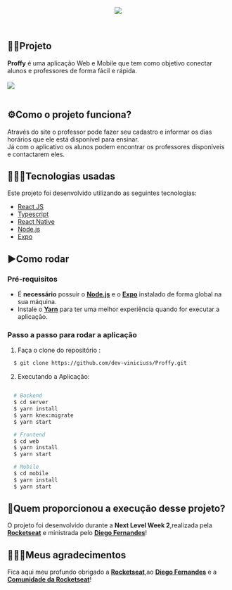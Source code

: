 


<p align="center">
  <img src="https://github.com/dev-viniciuss/Proffy/blob/master/LogoProffy.png">
</p>

</br>


## 👨‍🏫Projeto
**Proffy** é uma aplicação Web e Mobile que tem como objetivo conectar alunos e professores de forma fácil e rápida.
<br />
<br />
<img src="https://github.com/dev-viniciuss/Proffy/blob/master/proffy.png">
<br />
<br />

## ⚙️Como o projeto funciona?
Através do site o professor pode fazer seu cadastro e informar os dias horários que ele está disponível para ensinar.<br>
Já com o aplicativo os alunos podem encontrar os professores disponíveis e contactarem eles.

## 👨🏻‍💻Tecnologias usadas
Este projeto foi desenvolvido utilizando as seguintes tecnologias:
  * [React JS](https://pt-br.reactjs.org)
  * [Typescript](https://www.typescriptlang.org/)
  * [React Native](https://reactnative.dev)
  * [Node.js](https://nodejs.org/en/)
  * [Expo](https://expo.io)

## ▶️Como rodar
  ### **Pré-requisitos**
  - É **necessário** possuir o **[Node.js](https://nodejs.org/en/)** e o **[Expo](https://expo.io/)** instalado de forma global na sua máquina.
  - Instale o **[Yarn](https://yarnpkg.com/)** para ter uma melhor experiência quando for executar a aplicação.
  
 ### **Passo a passo para rodar a aplicação**  
1. Faça o clone do repositório :

```sh
  $ git clone https://github.com/dev-viniciuss/Proffy.git
```

2. Executando a Aplicação:

```sh

  # Backend
  $ cd server
  $ yarn install
  $ yarn knex:migrate
  $ yarn start

  # Frontend
  $ cd web
  $ yarn install
  $ yarn start

  # Mobile
  $ cd mobile
  $ yarn install
  $ yarn start
```
  
## 🚀Quem proporcionou a execução desse projeto?
O projeto foi desenvolvido durante a **Next Level Week 2**,realizada pela **[Rocketseat](https://rocketseat.com.br)** e ministrada pelo **[Diego Fernandes](https://github.com/diego3g)**!

## 👨🏻‍🚀Meus agradecimentos
Fica aqui meu profundo obrigado a **[Rocketseat](https://rocketseat.com.br)**,ao **[Diego Fernandes](https://github.com/diego3g)** e a **[Comunidade da Rocketseat](https://discordapp.com/invite/gCRAFhc)**!
